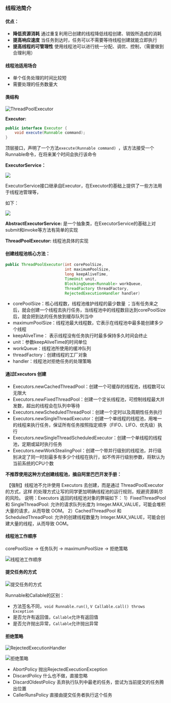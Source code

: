 ### 线程池简介

#### 优点：

+ **降低资源消耗**  通过重复利用已创建的线程降低线程创建、销毁所造成的消耗
+ **提高响应速度**  当任务到达时，任务可以不需要等待线程创建就能立即执行
+ **提高线程的可管理性**  使用线程池可以进行统一分配、调优、控制，（需要做到合理利用）

#### 线程池适用场合

+ 单个任务处理的时间比较短
+ 需要处理的任务数量大

#### 类结构

![ThreadPoolExecutor](ThreadPoolExecutor.png)

**Executor:**

```java
public interface Executor {
    void execute(Runnable command);
}
```

顶层接口，声明了一个方法`execute(Runnable command) `，该方法接受一个Runnable命令，在将来某个时间会执行该命令

**ExecutorService：**

![](ExecutorService.png)

ExecutorService接口继承自Executor，在Executor的基础上提供了一些方法用于线程池管理等，

如下：

![](ExecutorServiceAPI.png)

**AbstractExecutorService:** 是一个抽象类，在ExecutorService的基础上对submit和invoke等方法有简单的实现

**ThreadPoolExecutor:** 线程池具体的实现

#### 创建线程池核心方法：

```java
public ThreadPoolExecutor(int corePoolSize,
                          int maximumPoolSize,
                          long keepAliveTime,
                          TimeUnit unit,
                          BlockingQueue<Runnable> workQueue,
                          ThreadFactory threadFactory,
                          RejectedExecutionHandler handler) 
```

+ corePoolSize：核心线程数，线程池维护线程的最少数量 ；当有任务来之后，就会创建一个线程去执行任务，当线程池中的线程数目达到corePoolSize后，就会把到达的任务放到缓存队列当中 
+ maximumPoolSize：线程池最大线程数，它表示在线程池中最多能创建多少个线程
+ keepAliveTime： 表示线程没有任务执行时最多保持多久时间会终止 
+ unit：参数keepAliveTime的时间单位 
+ workQueue：线程池所使用的缓冲队列  
+ threadFactory：创建线程的工厂对象
+ handler：线程池对拒绝任务的处理策略 

#### 通过Executors 创建

+ Executors.newCachedThreadPool：创建一个可缓存的线程池，线程数可以无限大
+ Executors.newFixedThreadPool：创建一个定长线程池，可控制线程最大并发数，超出的线程会在队列中等待
+ Executors.newScheduledThreadPool：创建一个定时以及周期性任务执行
+ Executors.newSingleThreadExecutor：创建一个单线程的线程池，用唯一的线程来执行任务，保证所有任务按照指定顺序（FIFO、LIFO、优先级）执行
+ Executors.newSingleThreadScheduledExecutor：创建一个单线程的线程池，定期或延时执行任务
+ Executors.newWorkStealingPool：创建一个带并行级别的线程池，并行级别决定了同一时刻最多有多少个线程在执行，如不传并行级别参数，将默认为当前系统的CPU个数

 **不推荐使用这种方式创建线程池，摘自阿里巴巴开发手册：** 

​	【强制】线程池不允许使用 Executors 去创建，而是通过 ThreadPoolExecutor 的方式，这样 的处理方式让写的同学更加明确线程池的运行规则，规避资源耗尽的风险。 说明：Executors 返回的线程池对象的弊端如下： 1）FixedThreadPool 和 SingleThreadPool: 允许的请求队列长度为 Integer.MAX_VALUE，可能会堆积大量的请求，从而导致 OOM。 2）CachedThreadPool 和 ScheduledThreadPool: 允许的创建线程数量为 Integer.MAX_VALUE，可能会创建大量的线程，从而导致 OOM。

#### 线程池工作顺序

corePoolSize -> 任务队列 -> maximumPoolSize -> 拒绝策略 

![线程池工作顺序](线程池工作顺序.png)

#### 提交任务的方式

![提交任务的方式](提交任务的方式.png)

Runnable和Callable的区别：

+ 方法签名不同，`void Runnable.run()`, `V Callable.call() throws Exception` 
+ 是否允许有返回值，`Callable`允许有返回值 
+ 是否允许抛出异常，`Callable`允许抛出异常

#### 拒绝策略

![RejectedExecutionHandler](RejectedExecutionHandler.png)

![拒绝策略](拒绝策略.png)

+ AbortPolicy  抛出RejectedExecutionException 
+ DiscardPolicy  什么也不做，直接忽略
+ DiscardOldestPolicy 丢弃执行队列中最老的任务，尝试为当前提交的任务腾出位置 
+ CallerRunsPolicy  直接由提交任务者执行这个任务 